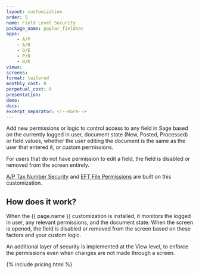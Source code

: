 ```yaml
---
layout: customization
order: 5
name: Field Level Security
package_name: poplar_fieldsec
apps:
    - A/P
    - A/R
    - O/E 
    - P/O
    - B/K
views:
screens:
format: tailored
monthly_cost: 0
perpetual_cost: 0
presentation: 
demo: 
docs: 
excerpt_separator: <!--more-->
---
```


Add new permissions or logic to control access to any field in Sage based on
the currently logged in user, document state (New, Posted, Processed) or field 
values, whether the user editing the document is the same as the user that
entered it, or custom permissions.  

For users that do not have permission to edit a field, the field is disabled or
removed from the screen entirely.

[A/P Tax Number Security](/customizations/poplar_apsecaud.html) 
and [EFT File Permissions](/customizations/poplar_eftfileperms.html) are built
on this customization.
<!--more-->

## How does it work?

When the {{ page.name }} customization is installed, it monitors the
logged in user, any relevant permissions, and the document state. When
the screen is opened, the field is disabled or removed from the screen
based on these factors and your custom logic.

An additional layer of security is implemented at the View level, to enforce
the permissions even when changes are not made through a screen.

{% include pricing.html %}
